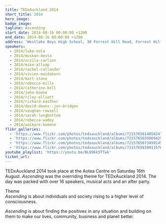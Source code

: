 ```yaml
---
title: TEDxAuckland 2014
short_title: 2014
hero_image:
badge_image:
tagline: Ascending
start_date: 2014-08-16 00:00:00 +1200
end_date: 2014-08-16 00:00:00 +1200
address: 'Westlake Boys High School, 30 Forrest Hill Road, Forrest Hill, Auckland 0620'
speakers:
  - 2014/luke-nola
  - 2014/muskan-devta
  - 2014/urzila-carlson
  - 2014/mike-allsop
  - 2014/rachel-callander
  - 2014/vivien-maidaborn
  - 2014/matt-stone
  - 2014/rebecca-mills
  - 2014/catherine-bell
  - 2014/john-boone
  - 2014/riley-elliott
  - 2014/richard-easther
  - 2014/david-downs--jon-bridges
  - 2014/vaughan-rowsell
  - 2014/sarah-longbottom
  - 2014/rebecca-wadey
  - 2014/waikare-komene
flikr_galleries:
  - 'https://www.flickr.com/photos/tedxauckland/albums/72157656140582479'
  - 'https://www.flickr.com/photos/tedxauckland/albums/72157656599694255'
  - 'https://www.flickr.com/photos/tedxauckland/albums/72157656734991456'
  - 'https://www.flickr.com/photos/tedxauckland/albums/72157656389115760'
youtube_playlist: 'https://youtu.be/NLO9kk5TTwk'
ticket_url:
---
```


TEDxAuckland 2014 took place at the Aotea Centre on Saturday 16th August. *Ascending* was the overriding theme for TEDxAuckland 2014. The day was packed with over 16 speakers, musical acts and an after party.

Theme<br>*Ascending* is about individuals and society rising to a higher level of consciousness.

*Ascending* is about finding the positives in any situation and building on them to make our lives, community, business and planet better.